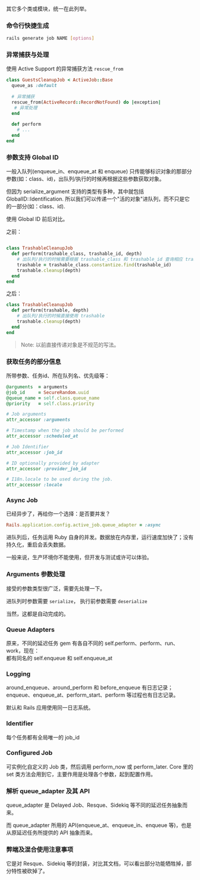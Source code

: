 其它多个类或模块，统一在此列举。

### 命令行快捷生成

```bash
rails generate job NAME [options]
```

### 异常捕获与处理

使用 Active Support 的异常捕获方法 `rescue_from`

```ruby
class GuestsCleanupJob < ActiveJob::Base
  queue_as :default
 
  # 异常捕获
  rescue_from(ActiveRecord::RecordNotFound) do |exception|
   # 异常处理
  end
 
  def perform
    # ...
  end
end
```

### 参数支持 Global ID

一般入队列(enqueue_in、enqueue_at 和 enqueue) 只传能够标识对象的那部分参数(如：class、id)，出队列/执行的时候再根据这些参数获取对象。

但因为 serialize_argument 支持的类型有多种，其中就包括 GlobalID::Identification. 所以我们可以传递一个"活的对象"进队列，而不只是它的一部分(如：class、id).

使用 Global ID 前后对比。

之前：

```ruby

class TrashableCleanupJob
  def perform(trashable_class, trashable_id, depth)
    # 出队列/执行的时候需要根据 trashable_class 和 trashable_id 查询相应 trashable
    trashable = trashable_class.constantize.find(trashable_id)
    trashable.cleanup(depth)
  end
end
```

之后：

```ruby
class TrashableCleanupJob
  def perform(trashable, depth)
    # 出队列/执行的时候直接使用 trashable
    trashable.cleanup(depth)
  end
end
```

> Note: 以前直接传递对象是不规范的写法。

### 获取任务的部分信息

所带参数、任务id、所在队列名、优先级等：

```ruby
@arguments  = arguments
@job_id     = SecureRandom.uuid
@queue_name = self.class.queue_name
@priority   = self.class.priority
```

```ruby
# Job arguments
attr_accessor :arguments

# Timestamp when the job should be performed
attr_accessor :scheduled_at

# Job Identifier
attr_accessor :job_id

# ID optionally provided by adapter
attr_accessor :provider_job_id

# I18n.locale to be used during the job.
attr_accessor :locale
```

### Async Job

已经异步了，再给你一个选择：是否要并发？

```ruby
Rails.application.config.active_job.queue_adapter = :async
```

进队列后，任务运用 Ruby 自身的并发。数据放在内存里，运行速度加快了；没有持久化，重启会丢失数据。

一般来说，生产环境你不能使用，但开发与测试或许可以体验。

### Arguments 参数处理

接受的参数类型很广泛，需要先处理一下。

进队列时参数需要 `serialize`，
执行前参数需要 `deserialize`

当然，这都是自动完成的。

### Queue Adapters

原来，不同的延迟任务 gem 有各自不同的 self.perform、perform、run、work，现在：
<br>
都有同名的 self.enqueue 和 self.enqueue_at

### Logging

around_enqueue、around_perform 和 before_enqueue 有日志记录；
<br>
enqueue、enqueue_at、perform_start、perform 等过程也有日志记录。

默认和 Rails 应用使用同一日志系统。

### Identifier

每个任务都有全局唯一的 job_id

### Configured Job

可实例化自定义的 Job 类，然后调用 perform_now 或 perform_later. Core 里的 set 类方法会用到它，主要作用是处理各个参数，起到配置作用。

### 解析 queue_adapter 及其 API

queue_adapter 是 Delayed Job、Resque、Sidekiq 等不同的延迟任务抽象而来。

而 queue_adapter 所用的 API(enqueue_at、enqueue_in、enqueue 等)，也是从原延迟任务所提供的 API 抽象而来。

### 弊端及混合使用注意事项

它是对 Resque、Sidekiq 等的封装，对比其文档，可以看出部分功能牺牲掉，部分特性被砍掉了。